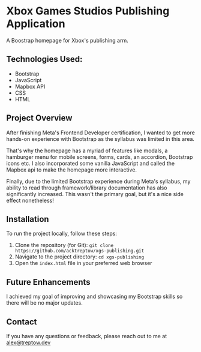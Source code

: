 # Xbox Games Studios Publishing Application

A Boostrap homepage for Xbox's publishing arm.

## Technologies Used:

- Bootstrap
- JavaScript
- Mapbox API
- CSS
- HTML

## Project Overview

After finishing Meta's Frontend Developer certification, I wanted to get more hands-on experience with Bootstrap as the syllabus was limited in this area.

That's why the homepage has a myriad of features like modals, a hamburger menu for mobile screens, forms, cards, an accordion, Bootstrap icons etc. I also incorporated some vanilla JavaScript and called the Mapbox api to make the homepage more interactive.

Finally, due to the limited Bootstrap experience during Meta's syllabus, my ability to read through framework/library documentation has also significantly increased. This wasn't the primary goal, but it's a nice side effect nonetheless!

## Installation

To run the project locally, follow these steps:

1. Clone the repository (for Git): `git clone https://github.com/acktreptow/xgs-publishing.git`
2. Navigate to the project directory: `cd xgs-publishing`
3. Open the `index.html` file in your preferred web browser

## Future Enhancements

I achieved my goal of improving and showcasing my Bootstrap skills so there will be no major updates.

## Contact

If you have any questions or feedback, please reach out to me at [alex@treptow.dev](mailto:alex@treptow.dev)
